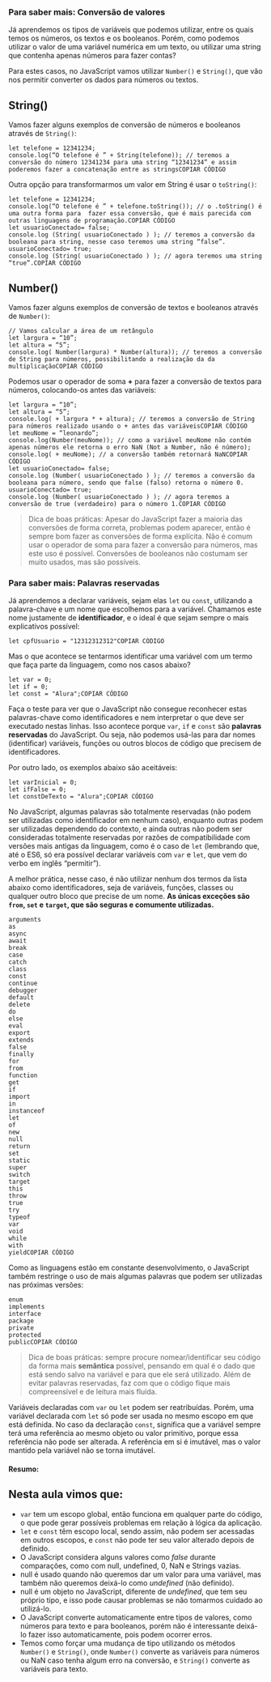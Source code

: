 ### **Para saber mais: Conversão de valores**

Já aprendemos os tipos de variáveis que podemos utilizar, entre os quais temos os números, os textos e os booleanos. Porém, como podemos utilizar o valor de uma variável numérica em um texto, ou utilizar uma string que contenha apenas números para fazer contas?

Para estes casos, no JavaScript vamos utilizar `Number()` e `String()`, que vão nos permitir converter os dados para números ou textos.

## String()

Vamos fazer alguns exemplos de conversão de números e booleanos através de `String()`:

```
let telefone = 12341234;
console.log(“O telefone é ” + String(telefone)); // teremos a conversão do número 12341234 para uma string “12341234” e assim poderemos fazer a concatenação entre as stringsCOPIAR CÓDIGO
```

Outra opção para transformarmos um valor em String é usar o `toString()`:

```
let telefone = 12341234;
console.log(“O telefone é ” + telefone.toString()); // o .toString() é uma outra forma para  fazer essa conversão, que é mais parecida com outras linguagens de programação.COPIAR CÓDIGO
let usuarioConectado= false;
console.log (String( usuarioConectado ) ); // teremos a conversão da booleana para string, nesse caso teremos uma string “false”.
usuarioConectado= true;
console.log (String( usuarioConectado ) ); // agora teremos uma string “true”.COPIAR CÓDIGO
```

## Number()

Vamos fazer alguns exemplos de conversão de textos e booleanos através de `Number()`:

```
// Vamos calcular a área de um retângulo
let largura = “10”;
let altura = “5”;
console.log( Number(largura) * Number(altura)); // teremos a conversão de String para números, possibilitando a realização da da multiplicaçãoCOPIAR CÓDIGO
```

Podemos usar o operador de soma **+** para fazer a conversão de textos para números, colocando-os antes das variáveis:

```
let largura = “10”;
let altura = “5”;
console.log( + largura * + altura); // teremos a conversão de String para números realizado usando o + antes das variáveisCOPIAR CÓDIGO
let meuNome = “leonardo”;
console.log(Number(meuNome)); // como a variável meuNome não contém apenas números ele retorna o erro NaN (Not a Number, não é número);
console.log( + meuNome); // a conversão também retornará NaNCOPIAR CÓDIGO
let usuarioConectado= false;
console.log (Number( usuarioConectado ) ); // teremos a conversão da booleana para número, sendo que false (falso) retorna o número 0.
usuarioConectado= true;
console.log (Number( usuarioConectado ) ); // agora teremos a conversão de true (verdadeiro) para o número 1.COPIAR CÓDIGO
```

> Dica de boas práticas: Apesar do JavaScript fazer a maioria das conversões de forma correta, problemas podem aparecer, então é sempre bom fazer as conversões de forma explícita. Não é comum usar o operador de soma para fazer a conversão para números, mas este uso é possível. Conversões de booleanos não costumam ser muito usados, mas são possíveis.



### **Para saber mais: Palavras reservadas**

Já aprendemos a declarar variáveis, sejam elas `let` ou `const`, utilizando a palavra-chave e um nome que escolhemos para a variável. Chamamos este nome justamente de **identificador**, e o ideal é que sejam sempre o mais explicativos possível:

```
let cpfUsuario = "12312312312"COPIAR CÓDIGO
```

Mas o que acontece se tentarmos identificar uma variável com um termo que faça parte da linguagem, como nos casos abaixo?

```
let var = 0;
let if = 0;
let const = "Alura";COPIAR CÓDIGO
```

Faça o teste para ver que o JavaScript não consegue reconhecer estas palavras-chave como identificadores e nem interpretar o que deve ser executado nestas linhas. Isso acontece porque `var`, `if` e `const` são **palavras reservadas** do JavaScript. Ou seja, não podemos usá-las para dar nomes (identificar) variáveis, funções ou outros blocos de código que precisem de identificadores.

Por outro lado, os exemplos abaixo são aceitáveis:

```
let varInicial = 0;
let ifFalse = 0;
let constDeTexto = "Alura";COPIAR CÓDIGO
```

No JavaScript, algumas palavras são totalmente reservadas (não podem ser utilizadas como identificador em nenhum caso), enquanto outras podem ser utilizadas dependendo do contexto, e ainda outras não podem ser consideradas totalmente reservadas por razões de compatibilidade com versões mais antigas da linguagem, como é o caso de `let` (lembrando que, até o ES6, só era possível declarar variáveis com `var` e `let`, que vem do verbo em inglês “permitir”).

A melhor prática, nesse caso, é não utilizar nenhum dos termos da lista abaixo como identificadores, seja de variáveis, funções, classes ou qualquer outro bloco que precise de um nome. **As únicas exceções são `from`, `set` e `target`, que são seguras e comumente utilizadas.**

```
arguments
as
async
await
break
case
catch
class
const
continue
debugger
default
delete
do
else
eval
export
extends
false
finally
for
from
function
get
if
import
in
instanceof
let
of
new
null
return
set
static
super
switch
target
this
throw
true
try
typeof
var
void
while
with
yieldCOPIAR CÓDIGO
```

Como as linguagens estão em constante desenvolvimento, o JavaScript também restringe o uso de mais algumas palavras que podem ser utilizadas nas próximas versões:

```
enum
implements
interface
package
private
protected
publicCOPIAR CÓDIGO
```

> Dica de boas práticas: sempre procure nomear/identificar seu código da forma mais **semântica** possível, pensando em qual é o dado que está sendo salvo na variável e para que ele será utilizado. Além de evitar palavras reservadas, faz com que o código fique mais compreensível e de leitura mais fluida.

Variáveis declaradas com `var` ou `let` podem ser reatribuídas. Porém, uma variável declarada com `let` só pode ser usada no mesmo escopo em que está definida. No caso da declaração `const`, significa que a variável sempre terá uma referência ao mesmo objeto ou valor primitivo, porque essa referência não pode ser alterada. A referência em si é imutável, mas o valor mantido pela variável não se torna imutável.

#### Resumo:

## Nesta aula vimos que:

- `var` tem um escopo global, então funciona em qualquer parte do código, o que pode gerar possíveis problemas em relação à lógica da aplicação.
- `let` e `const` têm escopo local, sendo assim, não podem ser acessadas em outros escopos, e `const` não pode ter seu valor alterado depois de definido.
- O JavaScript considera alguns valores como *false* durante comparações, como com null, undefined, 0, NaN e Strings vazias.
- null é usado quando não queremos dar um valor para uma variável, mas também não queremos deixá-lo como *undefined* (não definido).
- null é um objeto no JavaScript, diferente de *undefined*, que tem seu próprio tipo, e isso pode causar problemas se não tomarmos cuidado ao utilizá-lo.
- O JavaScript converte automaticamente entre tipos de valores, como números para texto e para booleanos, porém não é interessante deixá-lo fazer isso automaticamente, pois podem ocorrer erros.
- Temos como forçar uma mudança de tipo utilizando os métodos `Number()` e `String()`, onde `Number()` converte as variáveis para números ou NaN caso tenha algum erro na conversão, e `String()` converte as variáveis para texto.